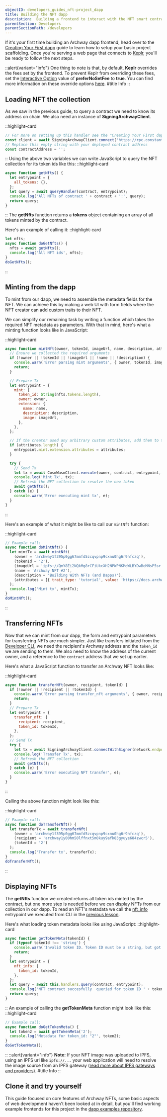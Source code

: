 ```yaml
---
objectID: developers_guides_nft-project_dapp
title: Building the NFT dapp
description:  Building a frontend to interact with the NFT smart contract
parentSection: Developers
parentSectionPath: /developers
---
```


If it's your first time building an Archway dapp frontend, head over to the [Creating Your First dapp](../3.my-first-dapp/5.dapp.md) guide to learn how to setup your basic project scaffolding. Once you're serving a web page that connects to <a href="https://wallet.keplr.app/" target="_blank" >Keplr</a>, you'll be ready to follow the next steps.

::alert{variant="info"}
One thing to note is that, by default, <b>Keplr</b> overrides the fees set by the frontend. To prevent Keplr from overriding these fees, set the <a href="https://docs.keplr.app/api/#interaction-options" target="_blank">Interactive Option</a> value of <b>preferNoSetFee</b> to <b>true</b>. You can find more information on these override options [here](/developers/developer-tools/arch3js/introduction#keplr-fee-overrides).
#title
Info
::


## Loading NFT the collection

As we saw in the previous guide, to query a contract we need to know its address on chain. We also need an instance of **SigningArchwayClient**.

::highlight-card

```js
// For more on setting up this handler see the "Creating Your First dapp" guide (linked to above):
const client = await SigningArchwayClient.connect('https://rpc.constantine.archway.io');
// Replace this empty string with your deployed contract address
const contractAddress = '';
```

::
Using the above two variables we can write JavaScript to query the NFT collection for its token ids like this:
::highlight-card

```js
async function getNfts() {
  let entrypoint = {
    all_tokens: {},
  };
  let query = await queryHandler(contract, entrypoint);
  console.log('All NFTs of contract ' + contract + ':', query);
  return query;
}
```

::
The **getNfts** function returns a **tokens** object containing an array of all tokens minted by the contract.

Here's an example of calling it:
::highlight-card

```js
let nfts;
async function doGetNfts() {
  nfts = await getNfts();
  console.log('All NFT ids', nfts);
}
doGetNfts();
```

::

## Minting from the dapp

To mint from our dapp, we need to assemble the metadata fields for the NFT. We can achieve this by making a web UI with form fields where the NFT creator can add custom traits to their NFT.

We can simplify our remaining task by writing a function which takes the required NFT metadata as parameters. With that in mind, here's what a minting function looks like in JavaScript:

::highlight-card

```js
async function mintNft(owner, tokenId, imageUrl, name, description, attributes = []) {
  // Ensure we collected the required arguments
  if (!owner || !tokenId || !imageUrl || !name || !description) {
    console.warn('Error parsing mint arguments', { owner, tokenId, imageUrl, name, description });
    return;
  }

  // Prepare Tx
  let entrypoint = {
    mint: {
      token_id: String(nfts.tokens.length),
      owner: owner,
      extension: {
        name: name,
        description: description,
        image: imageUrl,
      },
    },
  };

  // If the creator used any arbitrary custom attributes, add them to the entrypoint
  if (attributes.length) {
    entrypoint.mint.extension.attributes = attributes;
  }

  try {
    // Send Tx
    let tx = await CosmWasmClient.execute(owner, contract, entrypoint, 'auto');
    console.log('Mint Tx', tx);
    // Refresh the NFT collection to resolve the new token
    await getNfts();
  } catch (e) {
    console.warn('Error executing mint tx', e);
  }
}
```

::

Here's an example of what it might be like to call our `mintNft` function:

::highlight-card

```js
// Example call:
async function doMintNft() {
  let mintTx = await mintNft(
    (owner = 'archway1f395p0gg67mmfd5zcqvpnp9cxnu0hg6r9hfczq'),
    (tokenId = '2'),
    (imageUrl = 'ipfs://QmY8Ei2NQkMg8rCFiUkcXH2NPWPNKMoWLBYDwBeMNsP5sr'),
    (name = 'Archway NFT #2'),
    (description = 'Building With NFTs (and Dapps)'),
    (attributes = [{ trait_type: 'tutorial', value: 'https://docs.archway.io/developers/guides/nft-project/deploy' }])
  );
  console.log('Mint tx', mintTx);
}
doMintNft();
```

::

## Transferring NFTs

Now that we can mint from our dapp, the form and entrypoint parameters for transferring NFTs are much simpler. Just like transfers initiated from the <a href="https://www.npmjs.com/package/@archwayhq/cli" target="_blank" >Developer CLI</a>, we need the recipient's Archway address and the `token_id` we are sending to them. We also need to know the address of the current owner, and a reference to the `contract` address that we set up earlier.

Here's what a JavaScript function to transfer an Archway NFT looks like:

::highlight-card

```js
async function transferNft(owner, recipient, tokenId) {
  if (!owner || !recipient || !tokenId) {
    console.warn('Error parsing transfer_nft arguments', { owner, recipient, tokenId });
    return;
  }
  // Prepare Tx
  let entrypoint = {
    transfer_nft: {
      recipient: recipient,
      token_id: tokenId,
    },
  };
  // Send Tx
  try {
    let tx = await SigningArchwayClient.connectWithSigner(network.endpoint, wallet);
    console.log('Transfer Tx', tx);
    // Refresh the NFT collection
    await getNfts();
  } catch (e) {
    console.warn('Error executing NFT transfer', e);
  }
}
```

::

Calling the above function might look like this:

::highlight-card

```js
// Example call:
async function doTransferNft() {
  let transferTx = await transferNft(
    (owner = 'archway1f395p0gg67mmfd5zcqvpnp9cxnu0hg6r9hfczq'),
    (recipient = 'archway1y00hm50lffnxt5m0kuy9afk83gyuye684zwcr5'),
    (tokenId = '2')
  );
  console.log('Transfer tx', transferTx);
}
doTransferNft();
```

::

## Displaying NFTs

The **getNfts** function we created returns all token ids minted by the contract, but one more step is needed before we can display NFTs from our collection in our dapp. To read an NFT's metadata we call the <a href="https://github.com/CosmWasm/cw-nfts/blob/v0.9.3/contracts/cw721-base/src/query.rs#L33-L39" target="_blank" >nft_info</a> entrypoint we executed from CLI in the [previous lesson](/developers/guides/nft-project/interact).

Here's what loading token metadata looks like using JavaScript:
::highlight-card

```js
async function getTokenMeta(tokenId) {
  if (typeof tokenId !== 'string') {
    console.warn('Invalid token ID. Token ID must be a string, but got ' + typeof tokenId);
    return;
  }
  let entrypoint = {
    nft_info: {
      token_id: tokenId,
    },
  };
  let query = await this.handlers.query(contract, entrypoint);
  console.log('NFT contract succesfully  queried for token ID ' + tokenId, query);
  return query;
}
```

::
An example of calling the **getTokenMeta** function might look like this:
::highlight-card

```js
// Example call:
async function doGetTokenMeta() {
  let token2 = await getTokenMeta('2');
  console.log('Metadata for token_id: "2"', token2);
}
doGetTokenMeta();
```

::
::alert{variant="info"}
**Note:** If your NFT image was uploaded to IPFS, using an IPFS url like `ipfs://...` your web application will need to resolve the image source from an IPFS gateway (<a href="https://docs.ipfs.io/concepts/ipfs-gateway/" target="_blank" >read more about IPFS gateways and providers</a>).
#title
Info
::

## Clone it and try yourself

This guide focused on core features of Archway NFTs, some basic aspects of web development haven't been looked at in detail, but you'll find working example frontends for this project in the <a href="https://github.com/archway-network/dapp-examples/tree/main/vuejs/nft-basic" target="_blank" >dapp examples repository</a>.
